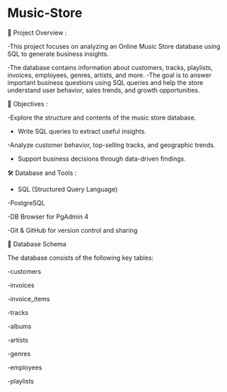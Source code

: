 # Music-Store
📌 Project Overview :

-This project focuses on analyzing an Online Music Store database using SQL to generate business insights.

-The database contains information about customers, tracks, playlists, invoices, employees, genres, artists, and more. 
-The goal is to answer important business questions using SQL queries and help the store understand user behavior, sales trends, and growth opportunities.

🧠 Objectives :

-Explore the structure and contents of the music store database.

- Write SQL queries to extract useful insights.

-Analyze customer behavior, top-selling tracks, and geographic trends.

- Support business decisions through data-driven findings.

🛠️ Database and Tools :

- SQL (Structured Query Language)

-PostgreSQL

-DB Browser for  PgAdmin 4

-Git & GitHub for version control and sharing

📂 Database Schema

The database consists of the following key tables:

-customers

-invoices

-invoice_items

-tracks

-albums

-artists

-genres

-employees

-playlists



